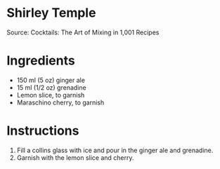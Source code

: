 # Shirley Temple

Source: Cocktails: The Art of Mixing in 1,001 Recipes

# Ingredients
* 150 ml (5 oz) ginger ale
* 15 ml (1/2 oz) grenadine
* Lemon slice, to garnish
* Maraschino cherry, to garnish

# Instructions
1. Fill a collins glass with ice and pour in the ginger ale and grenadine.
1. Garnish with the lemon slice and cherry.
